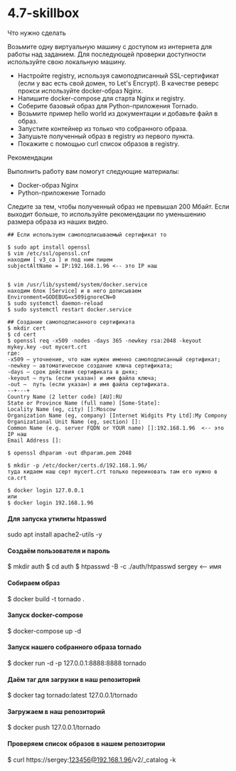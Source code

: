 # 4.7-skillbox

Что нужно сделать

Возьмите одну виртуальную машину с доступом из интернета для работы над заданием. Для последующей проверки доступности используйте свою локальную машину.

- Настройте registry, используя самоподписанный SSL-сертификат (если у вас есть свой домен, то Let's Encrypt). В качестве реверс прокси используйте docker-образ Nginx.
- Напишите docker-compose для старта Nginx и registry.
- Соберите базовый образ для Python-приложения Tornado.
- Возьмите пример hello world из документации и добавьте файл в образ.
- Запустите контейнер из только что собранного образа.
- Запушьте полученный образ в registry из первого пункта.
- Покажите с помощью curl список образов в registry.


Рекомендации

Выполнить работу вам помогут следующие материалы:
- Docker-образ Nginx
- Python-приложение Tornado

Следите за тем, чтобы полученный образ не превышал 200 Мбайт. Если выходит больше, то используйте рекомендации по уменьшению размера образа из наших видео.


```
## Если используем самоподписываемый сертификат то

$ sudo apt install openssl
$ vim /etc/ssl/openssl.cnf 
находим [ v3_ca ] и под ним пишем
subjectAltName = IP:192.168.1.96 <-- это IP наш 


$ vim /usr/lib/systemd/system/docker.service
находим блок [Service] и в него дописываем
Environment=GODEBUG=x509ignoreCN=0
$ sudo systemctl daemon-reload
$ sudo systemctl restart docker.service

## Создание самоподписанного сертификата
$ mkdir cert
$ cd cert
$ openssl req -x509 -nodes -days 365 -newkey rsa:2048 -keyout mykey.key -out mycert.crt
где:
-x509 — уточнение, что нам нужен именно самоподписанный сертификат;
-newkey — автоматическое создание ключа сертификата;
-days — срок действия сертификата в днях;
-keyout — путь (если указан) и имя файла ключа;
-out —  путь (если указан) и имя файла сертификата.
--+---+
Country Name (2 letter code) [AU]:RU
State or Province Name (full name) [Some-State]:
Locality Name (eg, city) []:Moscow
Organization Name (eg, company) [Internet Widgits Pty Ltd]:My Compony              
Organizational Unit Name (eg, section) []:
Common Name (e.g. server FQDN or YOUR name) []:192.168.1.96  <-- это IP наш 
Email Address []:

$ openssl dhparam -out dhparam.pem 2048

$ mkdir -p /etc/docker/certs.d/192.168.1.96/
туда кидаем наш серт mycert.crt только переиновать там его нужно в ca.crt

$ docker login 127.0.0.1
или
$ docker login 192.168.1.96

```
#### Для запуска утилиты htpasswd
sudo apt install apache2-utils -y

#### Создаём пользователя и пароль
$ mkdir auth
$ cd auth
$ htpasswd -B -c ./auth/htpasswd sergey  <-- имя

#### Собираем образ
$ docker build -t tornado .

#### Запуск docker-compose
$ docker-compose up -d

#### Запуск нашего собранного образа tornado
$ docker run -d -p 127.0.0.1:8888:8888 tornado

#### Даём таг для загрузки в наш репозиторий
$ docker tag tornado:latest 127.0.0.1/tornado

#### Загружаем в наш репозиторий
$ docker push 127.0.0.1/tornado

#### Проверяем список образов в нашем репозитории
$ curl https://sergey:123456@192.168.1.96/v2/_catalog -k

